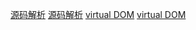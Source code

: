 [源码解析](https://hkc452.github.io/slamdunk-the-vue3/)
[源码解析](https://blog.csdn.net/u014125106/category_10015959.html)
[virtual DOM](https://zhuanlan.zhihu.com/p/134593762)
[virtual DOM](https://segmentfault.com/a/1190000022442171)
